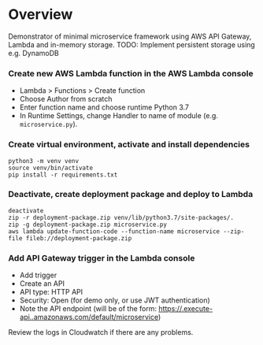 # Overview
Demonstrator of minimal microservice framework using AWS API Gateway, Lambda and in-memory storage.
TODO: Implement persistent storage using e.g. DynamoDB

### Create new AWS Lambda function in the AWS Lambda console
- Lambda > Functions > Create function
- Choose Author from scratch
- Enter function name and choose runtime Python 3.7
- In Runtime Settings, change Handler to name of module (e.g. `microservice.py`).

### Create virtual environment, activate and install dependencies
```
python3 -m venv venv
source venv/bin/activate   
pip install -r requirements.txt
```

### Deactivate, create deployment package and deploy to Lambda
```
deactivate
zip -r deployment-package.zip venv/lib/python3.7/site-packages/.
zip -g deployment-package.zip microservice.py
aws lambda update-function-code --function-name microservice --zip-file fileb://deployment-package.zip
```

### Add API Gateway trigger in the Lambda console
- Add trigger
- Create an API
- API type: HTTP API
- Security: Open (for demo only, or use JWT authentication)
- Note the API endpoint (will be of the form:
[https://<some-id>.execute-api.<aws-region>.amazonaws.com/default/microservice](https://<some-id>.execute-api.<aws-region>.amazonaws.com/default/microservice))

Review the logs in Cloudwatch if there are any problems.
